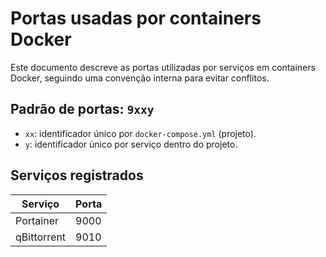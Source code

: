 # Portas usadas por containers Docker

Este documento descreve as portas utilizadas por serviços em containers Docker, seguindo uma convenção interna para evitar conflitos.

## Padrão de portas: `9xxy`

- `xx`: identificador único por `docker-compose.yml` (projeto).
- `y`: identificador único por serviço dentro do projeto.

## Serviços registrados

| **Serviço**   | **Porta** |
|---------------|-----------|
| Portainer     | 9000      |
| qBittorrent   | 9010      |
